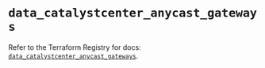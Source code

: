 # `data_catalystcenter_anycast_gateways`

Refer to the Terraform Registry for docs: [`data_catalystcenter_anycast_gateways`](https://registry.terraform.io/providers/ciscodevnet/catalystcenter/0.4.0/docs/data-sources/anycast_gateways).
